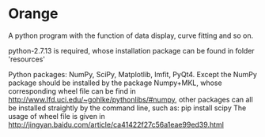 # Orange
A python program with the function of data display, curve fitting and so on.

python-2.7.13 is required, whose installation package can be found in folder 'resources'

Python packages: NumPy, SciPy, Matplotlib, lmfit, PyQt4.
Except the NumPy package should be installed by the package Numpy+MKL, whose corresponding wheel file can be find in http://www.lfd.uci.edu/~gohlke/pythonlibs/#numpy, other packages can all be installed straightly by the command line, such as:
pip install scipy
The usage of wheel file is given in http://jingyan.baidu.com/article/ca41422f27c56a1eae99ed39.html
